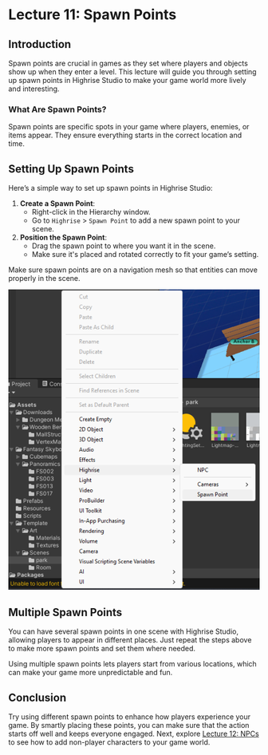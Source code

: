 # Lecture 11: Spawn Points

## Introduction

Spawn points are crucial in games as they set where players and objects show up when they enter a level. This lecture will guide you through setting up spawn points in Highrise Studio to make your game world more lively and interesting.

### What Are Spawn Points?

Spawn points are specific spots in your game where players, enemies, or items appear. They ensure everything starts in the correct location and time.

## Setting Up Spawn Points

Here’s a simple way to set up spawn points in Highrise Studio:

1. **Create a Spawn Point**:
   - Right-click in the Hierarchy window.
   - Go to `Highrise` > `Spawn Point` to add a new spawn point to your scene.
2. **Position the Spawn Point**:
   - Drag the spawn point to where you want it in the scene.
   - Make sure it's placed and rotated correctly to fit your game’s setting.

<Note type="warning">
Make sure spawn points are on a navigation mesh so that entities can move properly in the scene.
</Note>

![Spawn Point Creation](/assets/learn/guides/studio/Lectures/spawn-point.png)

## Multiple Spawn Points

You can have several spawn points in one scene with Highrise Studio, allowing players to appear in different places. Just repeat the steps above to make more spawn points and set them where needed.

<Note type="info">
Using multiple spawn points lets players start from various locations, which can make your game more unpredictable and fun.
</Note>

## Conclusion

Try using different spawn points to enhance how players experience your game. By smartly placing these points, you can make sure that the action starts off well and keeps everyone engaged. Next, explore [Lecture 12: NPCs](https://create.highrise.game/learn/studio/create/beginner-guide/lecture-twelve) to see how to add non-player characters to your game world.